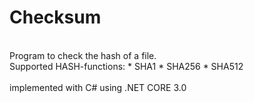 # Checksum
<br>
Program to check the hash of a file. <br>
Supported HASH-functions:
* SHA1
* SHA256
* SHA512
<br>
<br>
implemented with C# using .NET CORE 3.0